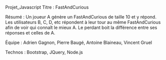 Projet_Javascript
Titre : FastAndCurious

Résumé : Un joueur A génère un FastAndCurious de taille 10 et y répond. Les utilisateurs B, C, D, etc répondent à leur tour au même FastAndCurious afin de voir qui connaît le mieux A. Le perdant boit la différence entre ses réponses et celles de A.

Équipe : Adrien Gagnon, Pierre Baugé, Antoine Blaineau, Vincent Gruel

Technos : Bootstrap, JQuery, Node.js
